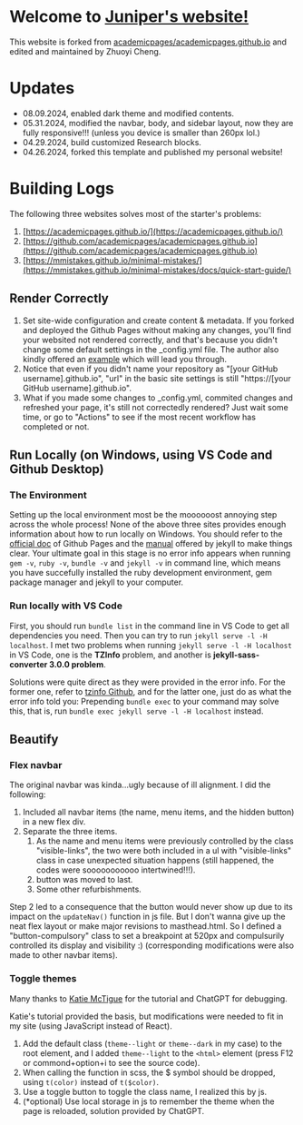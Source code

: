 # Welcome to [Juniper's website!](https://juniper1106.github.io/)

This website is forked from [academicpages/academicpages.github.io](https://github.com/academicpages/academicpages.github.io) and edited and maintained by Zhuoyi Cheng.

# Updates

- 08.09.2024, enabled dark theme and modified contents.
- 05.31.2024, modified the navbar, body, and sidebar layout, now they are fully responsive!!! (unless you device is smaller than 260px lol.)
- 04.29.2024, build customized Research blocks.
- 04.26.2024, forked this template and published my personal website!

# Building Logs

The following three websites solves most of the starter's problems:

1. [https://academicpages.github.io/](https://academicpages.github.io/)
2. [https://github.com/academicpages/academicpages.github.io](https://github.com/academicpages/academicpages.github.io)
3. [https://mmistakes.github.io/minimal-mistakes/](https://mmistakes.github.io/minimal-mistakes/docs/quick-start-guide/)

## Render Correctly

1. Set site-wide configuration and create content & metadata. If you forked and deployed the Github Pages without making any changes, you'll find your websited not rendered correctly, and that's because you didn't change some default settings in the \_config.yml file. The author also kindly offered an [example](https://archive.is/3TPas) which will lead you through.
2. Notice that even if you didn't name your repository as "[your GitHub username].github.io", "url" in the basic site settings is still "https://[your GitHub username].github.io".
3. What if you made some changes to \_config.yml, commited changes and refreshed your page, it's still not correctedly rendered? Just wait some time, or go to "Actions" to see if the most recent workflow has completed or not.

## Run Locally (on Windows, using VS Code and Github Desktop)

### The Environment

Setting up the local environment most be the moooooost annoying step across the whole process! None of the above three sites provides enough information about how to run locally on Windows. You should refer to the [official doc](https://docs.github.com/en/pages/setting-up-a-github-pages-site-with-jekyll/about-github-pages-and-jekyll) of Github Pages and the [manual](https://jekyllrb.com/docs/installation/windows/) offered by jekyll to make things clear. Your ultimate goal in this stage is no error info appears when running `gem -v`, `ruby -v`, `bundle -v` and `jekyll -v` in command line, which means you have succefully installed the ruby development environment, gem package manager and jekyll to your computer.

### Run locally with VS Code

First, you should run `bundle list` in the command line in VS Code to get all dependencies you need. Then you can try to run `jekyll serve -l -H localhost`. I met two problems when running `jekyll serve -l -H localhost` in VS Code, one is the **TZInfo** problem, and another is **jekyll-sass-converter 3.0.0 problem**.

Solutions were quite direct as they were provided in the error info. For the former one, refer to [tzinfo Github](https://github.com/tzinfo/tzinfo/wiki/Resolving-TZInfo::DataSourceNotFound-Errors), and for the latter one, just do as what the error info told you: Prepending `bundle exec` to your command may solve this, that is, run `bundle exec jekyll serve -l -H localhost` instead.

## Beautify
### Flex navbar
The original navbar was kinda...ugly because of ill alignment. I did the following:

1. Included all navbar items (the name, menu items, and the hidden button) in a new flex div.
2. Separate the three items.
   1. As the name and menu items were previously controlled by the class "visible-links", the two were both included in a ul with "visible-links" class in case unexpected situation happens (still happened, the codes were sooooooooooo intertwined!!!).
   2. button was moved to last.
   3. Some other refurbishments.

Step 2 led to a consequence that the button would never show up due to its impact on the `updateNav()` function in js file. But I don't wanna give up the neat flex layout or make major revisions to masthead.html. So I defined a "button-compulsory" class to set a breakpoint at 520px and compulsurily controlled its display and visibility :\) (corresponding modifications were also made to other navbar items).

### Toggle themes
Many thanks to [Katie McTigue](https://medium.com/@katiemctigue/how-to-create-a-dark-mode-in-sass-609f131a3995) for the tutorial and ChatGPT for debugging.

Katie's tutorial provided the basis, but modifications were needed to fit in my site (using JavaScript instead of React).

1. Add the default class (`theme--light` or `theme--dark` in my case) to the root element, and I added `theme--light` to the `<html>` element (press F12 or commond+option+i to see the source code).
2. When calling the function in scss, the $ symbol should be dropped, using `t(color)` instead of `t($color)`.
3. Use a toggle button to toggle the class name, I realized this by js.
4. (*optional) Use local storage in js to remember the theme when the page is reloaded, solution provided by ChatGPT.